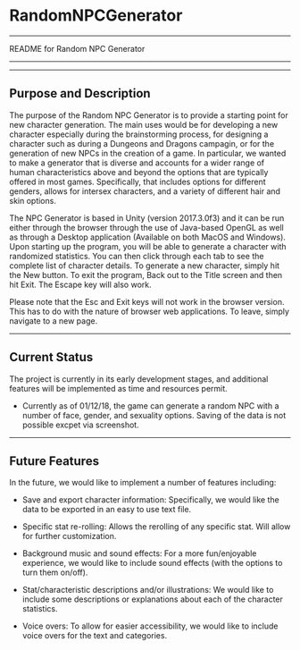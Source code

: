 # RandomNPCGenerator

*******************************
README for Random NPC Generator
*******************************


-------------------------------
Purpose and Description
-------------------------------

The purpose of the Random NPC Generator is to provide a starting point for new character generation. The main uses would be for developing a new character especially during the brainstorming process, for designing a character such as during a Dungeons and Dragons campagin, or for the generation of new NPCs in the creation of a game.  In particular, we wanted to make a generator that is diverse and accounts for a wider range of human characteristics above and beyond the options that are typically offered in most games. Specifically, that includes options for different genders, allows for intersex characters, and a variety of different hair and skin options.

The NPC Generator is based in Unity (version 2017.3.0f3) and it can be run either through the browser through the use of Java-based OpenGL as well as through a Desktop application (Available on both MacOS and Windows). Upon starting up the program,  you will be able to generate a character with randomized statistics. You can then click through each tab to see the complete list of character details. To generate a new character, simply hit the New button. To exit the program, Back out to the Title screen and then hit Exit. The Escape key will also work. 

Please note that the Esc and Exit keys will not work in the browser version. This has to do with the nature of browser web applications. To leave, simply navigate to a new page. 


-------------------------------
Current Status
-------------------------------

The project is currently in its early development stages, and additional features will be implemented as time and resources permit.

* Currently as of 01/12/18, the game can generate a random NPC with a number of face, gender, and sexuality options. Saving of the data is not possible excpet via screenshot. 


-------------------------------
Future Features
-------------------------------

In the future, we would like to implement a number of features including:

* Save and export character information:
  Specifically, we would like the data to be exported in an easy to use text file.  
  
* Specific stat re-rolling:
  Allows the rerolling of any specific stat. Will allow for further customization.

* Background music and sound effects:
  For a more fun/enjoyable experience, we would like to include sound effects (with the options to turn them on/off).
 
* Stat/characteristic descriptions and/or illustrations:
  We would like to include some descriptions or explanations about each of the character statistics. 
  
* Voice overs:
  To allow for easier accessibility, we would like to include voice overs for the text and categories.
